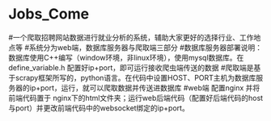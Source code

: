 ﻿# Jobs_Come
#一个爬取招聘网站数据进行就业分析的系统，辅助大家更好的选择行业、工作地点等
#系统分为web端，数据库服务器与爬取端三部分
#数据库服务器部署说明：数据库使用C++编写（window环境，非linux环境），使用mysql数据库。在define_variable.h 配置好ip+port，即可运行接收爬虫端传送的数据
#爬取端是基于scrapy框架所写的，python语言。在代码中设置HOST、PORT主机为数据库服务器的ip+port，运行，就可以爬取数据并传送进数据库
#web端 配置nginx 并将前端代码置于 nginx下的html文件夹；运行web后端代码（配置好后端代码的host与port）并更改前端代码中的websocket绑定的ip+port。
